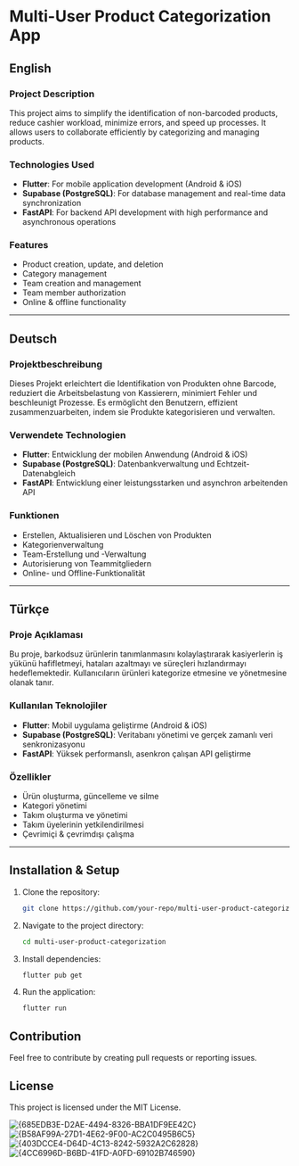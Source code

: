 
# Multi-User Product Categorization App

## English
### Project Description
This project aims to simplify the identification of non-barcoded products, reduce cashier workload, minimize errors, and speed up processes. It allows users to collaborate efficiently by categorizing and managing products.

### Technologies Used
- **Flutter**: For mobile application development (Android & iOS)
- **Supabase (PostgreSQL)**: For database management and real-time data synchronization
- **FastAPI**: For backend API development with high performance and asynchronous operations

### Features
- Product creation, update, and deletion
- Category management
- Team creation and management
- Team member authorization
- Online & offline functionality

---

## Deutsch
### Projektbeschreibung
Dieses Projekt erleichtert die Identifikation von Produkten ohne Barcode, reduziert die Arbeitsbelastung von Kassierern, minimiert Fehler und beschleunigt Prozesse. Es ermöglicht den Benutzern, effizient zusammenzuarbeiten, indem sie Produkte kategorisieren und verwalten.

### Verwendete Technologien
- **Flutter**: Entwicklung der mobilen Anwendung (Android & iOS)
- **Supabase (PostgreSQL)**: Datenbankverwaltung und Echtzeit-Datenabgleich
- **FastAPI**: Entwicklung einer leistungsstarken und asynchron arbeitenden API

### Funktionen
- Erstellen, Aktualisieren und Löschen von Produkten
- Kategorienverwaltung
- Team-Erstellung und -Verwaltung
- Autorisierung von Teammitgliedern
- Online- und Offline-Funktionalität

---

## Türkçe
### Proje Açıklaması
Bu proje, barkodsuz ürünlerin tanımlanmasını kolaylaştırarak kasiyerlerin iş yükünü hafifletmeyi, hataları azaltmayı ve süreçleri hızlandırmayı hedeflemektedir. Kullanıcıların ürünleri kategorize etmesine ve yönetmesine olanak tanır.

### Kullanılan Teknolojiler
- **Flutter**: Mobil uygulama geliştirme (Android & iOS)
- **Supabase (PostgreSQL)**: Veritabanı yönetimi ve gerçek zamanlı veri senkronizasyonu
- **FastAPI**: Yüksek performanslı, asenkron çalışan API geliştirme

### Özellikler
- Ürün oluşturma, güncelleme ve silme
- Kategori yönetimi
- Takım oluşturma ve yönetimi
- Takım üyelerinin yetkilendirilmesi
- Çevrimiçi & çevrimdışı çalışma

---

## Installation & Setup
1. Clone the repository:
   ```sh
   git clone https://github.com/your-repo/multi-user-product-categorization.git
   ```
2. Navigate to the project directory:
   ```sh
   cd multi-user-product-categorization
   ```
3. Install dependencies:
   ```sh
   flutter pub get
   ```
4. Run the application:
   ```sh
   flutter run
   ```

## Contribution
Feel free to contribute by creating pull requests or reporting issues.

## License
This project is licensed under the MIT License.




![{685EDB3E-D2AE-4494-8326-BBA1DF9EE42C}](https://github.com/user-attachments/assets/d898b99f-2d53-46a0-806e-b865ae88c39b)
![{B58AF99A-27D1-4E62-9F00-AC2C0495B6C5}](https://github.com/user-attachments/assets/b2e053af-9f07-4875-a551-ca5602ee58d1)
![{403DCCE4-D64D-4C13-8242-5932A2C62828}](https://github.com/user-attachments/assets/ffc02557-4ec2-4b69-96e3-8c20ba72e50e)
![{4CC6996D-B6BD-41FD-A0FD-69102B746590}](https://github.com/user-attachments/assets/1085c4cc-3a14-4e8c-a3ab-b997fb67e548)
